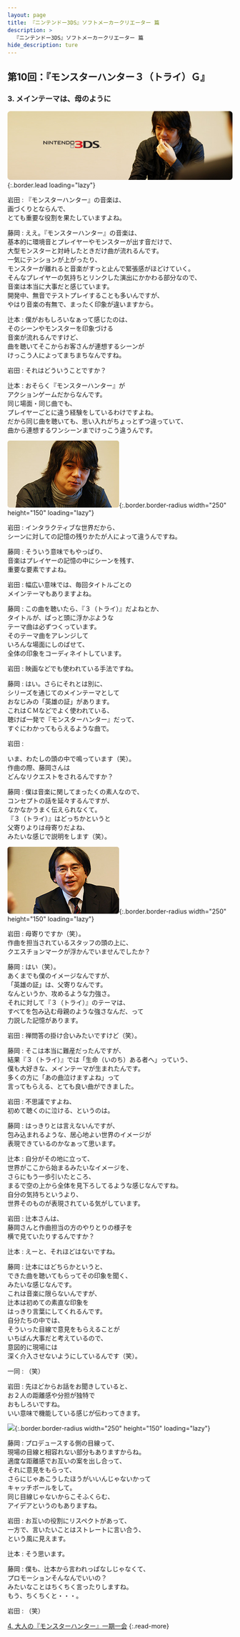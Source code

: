 ```yaml
---
layout: page
title: 『ニンテンドー3DS』ソフトメーカークリエーター 篇
description: >
  『ニンテンドー3DS』ソフトメーカークリエーター 篇
hide_description: ture
---
```


## 第10回：『モンスターハンター３（トライ）Ｇ』

### 3. メインテーマは、母のように

![](/interviews/jp/3ds/creators/vol1/img/mainvisual3.jpg){:.border.lead loading="lazy"}

岩田
: 『モンスターハンター』の音楽は、<br>画づくりとならんで、<br>とても重要な役割を果たしていますよね。

藤岡
: ええ。『モンスターハンター』の音楽は、<br>基本的に環境音とプレイヤーやモンスターが出す音だけで、<br>大型モンスターと対峙したときだけ曲が流れるんです。<br>一気にテンションが上がったり、<br>モンスターが離れると音楽がすっと止んで緊張感がほどけていく。<br>そんなプレイヤーの気持ちとリンクした演出にかかわる部分なので、<br>音楽は本当に大事だと感じています。<br>開発中、無音でテストプレイすることも多いんですが、<br>やはり音楽の有無で、まったく印象が違いますから。

辻本
: 僕がおもしろいなぁって感じたのは、<br>そのシーンやモンスターを印象づける<br>音楽が流れるんですけど、<br>曲を聴いてそこからお客さんが連想するシーンが<br>けっこう人によってまちまちなんですね。

岩田
: それはどういうことですか？

辻本
: おそらく『モンスターハンター』が<br>アクションゲームだからなんです。<br>同じ場面・同じ曲でも、<br>プレイヤーごとに違う経験をしているわけですよね。<br>だから同じ曲を聴いても、思い入れがちょっとずつ違っていて、<br>曲から連想するワンシーンまでけっこう違うんです。

![](/interviews/jp/3ds/creators/vol1/img/photo10.jpg){:.border.border-radius width="250" height="150" loading="lazy"}

岩田
: インタラクティブな世界だから、<br>シーンに対しての記憶の残りかたが人によって違うんですね。

藤岡
: そういう意味でもやっぱり、<br>音楽はプレイヤーの記憶の中にシーンを残す、<br>重要な要素ですよね。

岩田
: 幅広い意味では、毎回タイトルごとの<br>メインテーマもありますよね。

藤岡
: この曲を聴いたら、『３（トライ）』だよねとか、<br>タイトルが、ぱっと頭に浮かぶような<br>テーマ曲は必ずつくっています。<br>そのテーマ曲をアレンジして<br>いろんな場面にしのばせて、<br>全体の印象をコーディネイトしています。

岩田
: 映画などでも使われている手法ですね。

藤岡
: はい。さらにそれとは別に、<br>シリーズを通じてのメインテーマとして<br>おなじみの「英雄の証」があります。<br>これはＣＭなどでよく使われている、<br>聴けば一発で『モンスターハンター』だって、<br>すぐにわかってもらえるような曲で。

岩田
: 

いま、わたしの頭の中で鳴っています（笑）。<br>作曲の際、藤岡さんは<br>どんなリクエストをされるんですか？

藤岡
: 僕は音楽に関してまったくの素人なので、<br>コンセプトの話を延々するんですが、<br>なかなかうまく伝えられなくて。<br>『３（トライ）』はどっちかというと<br>父寄りよりは母寄りだよね、<br>みたいな感じで説明をします（笑）。

![](/interviews/jp/3ds/creators/vol1/img/photo11.jpg){:.border.border-radius width="250" height="150" loading="lazy"}

岩田
: 母寄りですか（笑）。<br>作曲を担当されているスタッフの頭の上に、<br>クエスチョンマークが浮かんでいませんでしたか？

藤岡
: はい（笑）。<br>あくまでも僕のイメージなんですが、<br>「英雄の証」は、父寄りなんです。<br>なんというか、攻めるような力強さ。<br>それに対して『３（トライ）』のテーマは、<br>すべてを包み込む母親のような強さなんだ、って<br>力説した記憶があります。

岩田
: 禅問答の掛け合いみたいですけど（笑）。

藤岡
: そこは本当に難産だったんですが、<br>結果『３（トライ）』では「生命（いのち）ある者へ」っていう、<br>僕も大好きな、メインテーマが生まれたんです。<br>多くの方に「あの曲泣けますよね」って<br>言ってもらえる、とても良い曲ができました。

岩田
: 不思議ですよね、<br>初めて聴くのに泣ける、というのは。

藤岡
: はっきりとは言えないんですが、<br>包み込まれるような、居心地よい世界のイメージが<br>表現できているのかなぁって思います。

辻本
: 自分がその地に立って、<br>世界がここから始まるみたいなイメージを、<br>さらにもう一歩引いたところ、<br>まるで空の上から全体を見下ろしてるような感じなんですね。<br>自分の気持ちというより、<br>世界そのものが表現されている気がしています。

岩田
: 辻本さんは、<br>藤岡さんと作曲担当の方のやりとりの様子を<br>横で見ていたりするんですか？

辻本
: えーと、それほどはないですね。

藤岡
: 辻本にはどちらかというと、<br>できた曲を聴いてもらってその印象を聞く、<br>みたいな感じなんです。<br>これは音楽に限らないんですが、<br>辻本は初めての素直な印象を<br>はっきり言葉にしてくれるんです。<br>自分たちの中では、<br>そういった目線で意見をもらえることが<br>いちばん大事だと考えているので、<br>意図的に現場には<br>深く介入させないようにしているんです（笑）。

一同
: （笑）

岩田
: 先ほどからお話をお聞きしていると、<br>お２人の距離感や分担が独特で<br>おもしろいですね。<br>いい意味で機能している感じが伝わってきます。

![](/interviews/jp/3ds/creators/vol1/img/photo12.jpg){:.border.border-radius width="250" height="150" loading="lazy"}

藤岡
: プロデュースする側の目線って、<br>現場の目線と相容れない部分もありますからね。<br>適度な距離感でお互いの案を出し合って、<br>それに意見をもらって、<br>さらにじゃあこうしたほうがいいんじゃないかって<br>キャッチボールをして。<br>同じ目線じゃないからこそふくらむ、<br>アイデアというのもありますね。

岩田
: お互いの役割にリスペクトがあって、<br>一方で、言いたいことはストレートに言い合う、<br>という風に見えます。

辻本
: そう思います。

藤岡
: 僕も、辻本から言われっぱなしじゃなくて、<br>プロモーションそんなんでいいの？<br>みたいなことはちくちく言ったりしますね。<br>もう、ちくちくと・・・。

岩田
: （笑）

[4. 大人の『モンスターハンター』一期一会](4.md)
{:.read-more}

